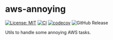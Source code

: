 # aws-annoying

[![License: MIT](https://img.shields.io/badge/License-MIT-yellow.svg)](https://opensource.org/licenses/MIT)
[![CI](https://github.com/lasuillard/aws-annoying/actions/workflows/ci.yaml/badge.svg)](https://github.com/lasuillard/aws-annoying/actions/workflows/ci.yaml)
[![codecov](https://codecov.io/gh/lasuillard/aws-annoying/graph/badge.svg?token=I646XXfAud)](https://codecov.io/gh/lasuillard/aws-annoying)
![GitHub Release](https://img.shields.io/github/v/release/lasuillard/aws-annoying)

Utils to handle some annoying AWS tasks.
